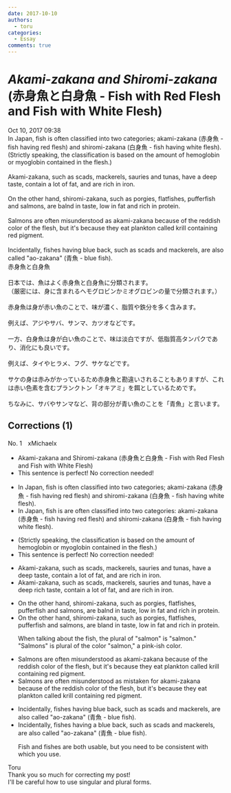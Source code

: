 ```yaml
---
date: 2017-10-10
authors:
  - toru
categories:
  - Essay
comments: true
---
```


# <strong><em>Akami-zakana and Shiromi-zakana</strong></em> (赤身魚と白身魚 - Fish with Red Flesh and Fish with White Flesh)
<div class="date">Oct 10, 2017 09:38</div>
<div id="post"><div id="body_show_ori">
In Japan, fish is often classified into two categories; akami-zakana (赤身魚 - fish having red flesh) and shiromi-zakana (白身魚 - fish having white flesh).<br/>(Strictly speaking, the classification is based on the amount of hemoglobin or myoglobin contained in the flesh.)<br/><br/>Akami-zakana, such as scads, mackerels, sauries and tunas, have a deep taste, contain a lot of fat, and are rich in iron.<br/><br/>On the other hand, shiromi-zakana, such as porgies, flatfishes, pufferfish and salmons, are balnd in taste, low in fat and rich in protein.<br/><br/>Salmons are often misunderstood as akami-zakana because of the reddish color of the flesh, but it's because they eat plankton called krill containing red pigment.<br/><br/>Incidentally, fishes having blue back, such as scads and mackerels, are also called "ao-zakana" (青魚 - blue fish).
</div></div>

<!-- more -->

<div id="post_ja"><div id="body_show_mo">
赤身魚と白身魚<br/><br/>日本では、魚はよく赤身魚と白身魚に分類されます。<br/>（厳密には、身に含まれるヘモグロビンかミオグロビンの量で分類されます。）<br/><br/>赤身魚は身が赤い魚のことで、味が濃く、脂質や鉄分を多く含みます。<br/><br/>例えば、アジやサバ、サンマ、カツオなどです。<br/><br/>一方、白身魚は身が白い魚のことで、味は淡白ですが、低脂質高タンパクであり、消化にも良いです。<br/><br/>例えば、タイやヒラメ、フグ、サケなどです。<br/><br/>サケの身は赤みがかっているため赤身魚と勘違いされることもありますが、これは赤い色素を含むプランクトン「オキアミ」を餌としているためです。<br/><br/>ちなみに、サバやサンマなど、背の部分が青い魚のことを「青魚」と言います。
</div></div>

## Corrections (1)
<div id="block"><div class="first_name"> No. 1　<span class="just_name">xMichaelx</span></div><div id="block2">
<ul class="correction_field">
<li class="incorrect">Akami-zakana and Shiromi-zakana (赤身魚と白身魚 - Fish with Red Flesh and Fish with White Flesh)</li>
<li class="corrected perfect">This sentence is perfect! No correction needed!</li>
</ul>
<ul class="correction_field">
<li class="incorrect">In Japan, fish is often classified into two categories; akami-zakana (赤身魚 - fish having red flesh) and shiromi-zakana (白身魚 - fish having white flesh).</li>
<li class="corrected correct">
In Japan, fish <span class="f_gray"><span class="sline">is</span></span> <span class="f_bold"><span class="f_red">are</span></span> often classified into two categories<span class="f_red"><span class="f_bold">:</span></span> akami-zakana (赤身魚 - fish having red flesh) and shiromi-zakana (白身魚 - fish having white flesh).
</li>
</ul>
<ul class="correction_field">
<li class="incorrect">(Strictly speaking, the classification is based on the amount of hemoglobin or myoglobin contained in the flesh.)</li>
<li class="corrected perfect">This sentence is perfect! No correction needed!</li>
</ul>
<ul class="correction_field">
<li class="incorrect">Akami-zakana, such as scads, mackerels, sauries and tunas, have a deep taste, contain a lot of fat, and are rich in iron.</li>
<li class="corrected correct">
Akami-zakana, such as scads, mackerels, sauries and tunas, have a <span class="sline"><span class="f_gray">deep</span></span> <span class="f_red"><span class="f_bold">rich</span></span> taste, contain a lot of fat, and are rich in iron.
</li>
</ul>
<ul class="correction_field">
<li class="incorrect">On the other hand, shiromi-zakana, such as porgies, flatfishes, pufferfish and salmons, are balnd in taste, low in fat and rich in protein.</li>
<li class="corrected correct">
On the other hand, shiromi-zakana, such as porgies, flatfishes, pufferfish and salmon<span class="f_gray"><span class="sline">s</span></span>, are <span class="f_blue">bland</span> in taste, low in fat and rich in protein.
<p class="correction_comment">When talking about the fish, the plural of "salmon" is "salmon." <br/>"Salmons" is plural of the color "salmon," a pink-ish color.</p>
</li>
</ul>
<ul class="correction_field">
<li class="incorrect">Salmons are often misunderstood as akami-zakana because of the reddish color of the flesh, but it's because they eat plankton called krill containing red pigment.</li>
<li class="corrected correct">
Salmon<span class="f_gray"><span class="sline">s</span></span> are often <span class="f_gray"><span class="sline">misunderstood as</span></span> <span class="f_red"><span class="f_bold">mistaken for</span></span> akami-zakana because of the reddish color of the flesh, but it's because they eat plankton called krill containing red pigment.
</li>
</ul>
<ul class="correction_field">
<li class="incorrect">Incidentally, fishes having blue back, such as scads and mackerels, are also called "ao-zakana" (青魚 - blue fish).</li>
<li class="corrected correct">
Incidentally, fish<span class="f_gray"><span class="sline">es</span></span> having <span class="f_red"><span class="f_bold">a</span></span> blue back, such as scads and mackerels, are also called "ao-zakana" (青魚 - blue fish).
<p class="correction_comment">Fish and fishes are both usable, but you need to be consistent with which you use.</p>
</li>
</ul>
</div><div class="name"><span class="just_name">Toru</span><br>
Thank you so much for correcting my post!<br/>I'll be careful how to use singular and plural forms.
</div>
</div>
